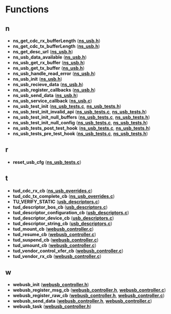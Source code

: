 
# Functions



## n

* **ns\_get\_cdc\_rx\_bufferLength** ([**ns\_usb.h**](ns__usb_8h.md))
* **ns\_get\_cdc\_tx\_bufferLength** ([**ns\_usb.h**](ns__usb_8h.md))
* **ns\_get\_desc\_url** ([**ns\_usb.h**](ns__usb_8h.md))
* **ns\_usb\_data\_available** ([**ns\_usb.h**](ns__usb_8h.md))
* **ns\_usb\_get\_rx\_buffer** ([**ns\_usb.h**](ns__usb_8h.md))
* **ns\_usb\_get\_tx\_buffer** ([**ns\_usb.h**](ns__usb_8h.md))
* **ns\_usb\_handle\_read\_error** ([**ns\_usb.h**](ns__usb_8h.md))
* **ns\_usb\_init** ([**ns\_usb.h**](ns__usb_8h.md))
* **ns\_usb\_recieve\_data** ([**ns\_usb.h**](ns__usb_8h.md))
* **ns\_usb\_register\_callbacks** ([**ns\_usb.h**](ns__usb_8h.md))
* **ns\_usb\_send\_data** ([**ns\_usb.h**](ns__usb_8h.md))
* **ns\_usb\_service\_callback** ([**ns\_usb.c**](ns__usb_8c.md))
* **ns\_usb\_test\_init** ([**ns\_usb\_tests.c**](ns__usb__tests_8c.md), [**ns\_usb\_tests.h**](ns__usb__tests_8h.md))
* **ns\_usb\_test\_init\_invalid\_api** ([**ns\_usb\_tests.c**](ns__usb__tests_8c.md), [**ns\_usb\_tests.h**](ns__usb__tests_8h.md))
* **ns\_usb\_test\_init\_null\_buffers** ([**ns\_usb\_tests.c**](ns__usb__tests_8c.md), [**ns\_usb\_tests.h**](ns__usb__tests_8h.md))
* **ns\_usb\_test\_init\_null\_config** ([**ns\_usb\_tests.c**](ns__usb__tests_8c.md), [**ns\_usb\_tests.h**](ns__usb__tests_8h.md))
* **ns\_usb\_tests\_post\_test\_hook** ([**ns\_usb\_tests.c**](ns__usb__tests_8c.md), [**ns\_usb\_tests.h**](ns__usb__tests_8h.md))
* **ns\_usb\_tests\_pre\_test\_hook** ([**ns\_usb\_tests.c**](ns__usb__tests_8c.md), [**ns\_usb\_tests.h**](ns__usb__tests_8h.md))


## r

* **reset\_usb\_cfg** ([**ns\_usb\_tests.c**](ns__usb__tests_8c.md))


## t

* **tud\_cdc\_rx\_cb** ([**ns\_usb\_overrides.c**](ns__usb__overrides_8c.md))
* **tud\_cdc\_tx\_complete\_cb** ([**ns\_usb\_overrides.c**](ns__usb__overrides_8c.md))
* **TU\_VERIFY\_STATIC** ([**usb\_descriptors.c**](usb__descriptors_8c.md))
* **tud\_descriptor\_bos\_cb** ([**usb\_descriptors.c**](usb__descriptors_8c.md))
* **tud\_descriptor\_configuration\_cb** ([**usb\_descriptors.c**](usb__descriptors_8c.md))
* **tud\_descriptor\_device\_cb** ([**usb\_descriptors.c**](usb__descriptors_8c.md))
* **tud\_descriptor\_string\_cb** ([**usb\_descriptors.c**](usb__descriptors_8c.md))
* **tud\_mount\_cb** ([**webusb\_controller.c**](webusb__controller_8c.md))
* **tud\_resume\_cb** ([**webusb\_controller.c**](webusb__controller_8c.md))
* **tud\_suspend\_cb** ([**webusb\_controller.c**](webusb__controller_8c.md))
* **tud\_umount\_cb** ([**webusb\_controller.c**](webusb__controller_8c.md))
* **tud\_vendor\_control\_xfer\_cb** ([**webusb\_controller.c**](webusb__controller_8c.md))
* **tud\_vendor\_rx\_cb** ([**webusb\_controller.c**](webusb__controller_8c.md))


## w

* **webusb\_init** ([**webusb\_controller.h**](webusb__controller_8h.md))
* **webusb\_register\_msg\_cb** ([**webusb\_controller.h**](webusb__controller_8h.md), [**webusb\_controller.c**](webusb__controller_8c.md))
* **webusb\_register\_raw\_cb** ([**webusb\_controller.h**](webusb__controller_8h.md), [**webusb\_controller.c**](webusb__controller_8c.md))
* **webusb\_send\_data** ([**webusb\_controller.h**](webusb__controller_8h.md), [**webusb\_controller.c**](webusb__controller_8c.md))
* **webusb\_task** ([**webusb\_controller.h**](webusb__controller_8h.md))




